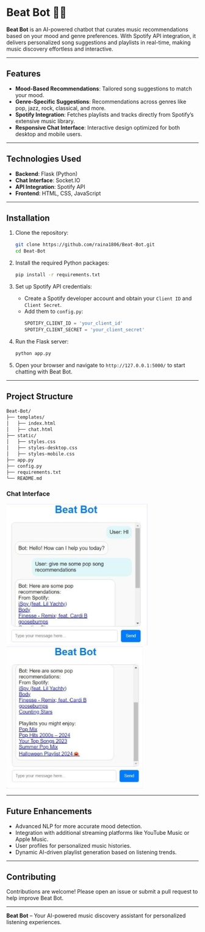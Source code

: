# Beat Bot 🎵🤖

**Beat Bot** is an AI-powered chatbot that curates music recommendations based on your mood and genre preferences. With Spotify API integration, it delivers personalized song suggestions and playlists in real-time, making music discovery effortless and interactive.

---

## Features

- **Mood-Based Recommendations**: Tailored song suggestions to match your mood.
- **Genre-Specific Suggestions**: Recommendations across genres like pop, jazz, rock, classical, and more.
- **Spotify Integration**: Fetches playlists and tracks directly from Spotify’s extensive music library.
- **Responsive Chat Interface**: Interactive design optimized for both desktop and mobile users.

---

## Technologies Used

- **Backend**: Flask (Python)
- **Chat Interface**: Socket.IO
- **API Integration**: Spotify API
- **Frontend**: HTML, CSS, JavaScript

---

## Installation

1. Clone the repository:
    ```bash
    git clone https://github.com/raina1806/Beat-Bot.git
    cd Beat-Bot
    ```

2. Install the required Python packages:
    ```bash
    pip install -r requirements.txt
    ```

3. Set up Spotify API credentials:
    - Create a Spotify developer account and obtain your `Client ID` and `Client Secret`.
    - Add them to `config.py`:
      ```python
      SPOTIFY_CLIENT_ID = 'your_client_id'
      SPOTIFY_CLIENT_SECRET = 'your_client_secret'
      ```

4. Run the Flask server:
    ```bash
    python app.py
    ```

5. Open your browser and navigate to `http://127.0.0.1:5000/` to start chatting with Beat Bot.

---

## Project Structure

```
Beat-Bot/
├── templates/
│   ├── index.html
│   ├── chat.html
├── static/
│   ├── styles.css
│   ├── styles-desktop.css
│   ├── styles-mobile.css
├── app.py
├── config.py
├── requirements.txt
└── README.md
```


### Chat Interface
![Chat Interface1](https://raw.githubusercontent.com/raina1806/Beat-Bot/refs/heads/main/BeatBot1.JPG)
![Chat Interface2](https://raw.githubusercontent.com/raina1806/Beat-Bot/refs/heads/main/BeatBot2.JPG)

---

## Future Enhancements

- Advanced NLP for more accurate mood detection.
- Integration with additional streaming platforms like YouTube Music or Apple Music.
- User profiles for personalized music histories.
- Dynamic AI-driven playlist generation based on listening trends.

---

## Contributing

Contributions are welcome! Please open an issue or submit a pull request to help improve Beat Bot.

---

**Beat Bot** – Your AI-powered music discovery assistant for personalized listening experiences.
